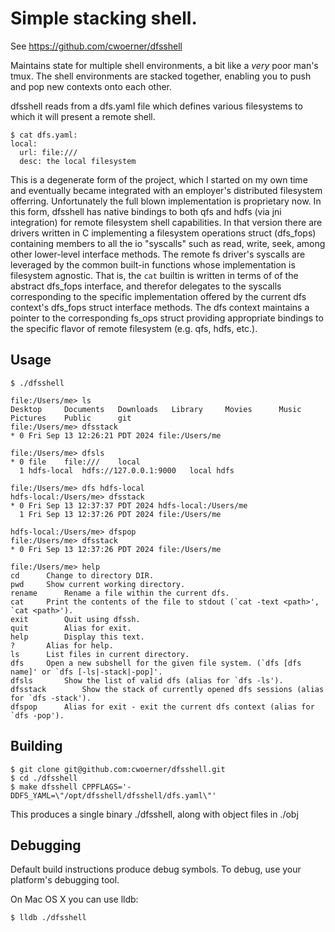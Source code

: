 # Simple stacking shell.

See https://github.com/cwoerner/dfsshell

Maintains state for multiple shell environments, a bit like a *very* poor
man's tmux.  The shell environments are stacked together, enabling you to
push and pop new contexts onto each other.

dfsshell reads from a dfs.yaml file which defines various filesystems to
which it will present a remote shell.

    $ cat dfs.yaml:
    local:
      url: file:///
      desc: the local filesystem

This is a degenerate form of the project, which I started on my own time
and eventually became integrated with an employer's distributed filesystem
offerring.  Unfortunately the full blown implementation is proprietary now.
In this form, dfsshell has native bindings to both qfs and hdfs (via jni
integration) for remote filesystem shell capabilities.  In that version
there are drivers written in C implementing a filesystem operations struct
(dfs_fops) containing members to all the io "syscalls" such as read, write,
seek, among other lower-level interface methods.  The remote fs driver's
syscalls are leveraged by the common built-in functions whose implementation
is filesystem agnostic.  That is, the `cat` builtin is written in terms of
of the abstract dfs_fops interface, and therefor delegates to the syscalls
corresponding to the specific implementation offered by the current dfs
context's dfs_fops struct interface methods.  The dfs context maintains a
pointer to the corresponding fs_ops struct providing appropriate bindings
to the specific flavor of remote filesystem (e.g. qfs, hdfs, etc.).

## Usage

    $ ./dfsshell 

    file:/Users/me> ls
    Desktop		Documents	Downloads	Library		Movies		Music		Pictures	Public		git
    file:/Users/me> dfsstack
    * 0 Fri Sep 13 12:26:21 PDT 2024 file:/Users/me

    file:/Users/me> dfsls
    * 0 file	file:///	local
      1 hdfs-local	hdfs://127.0.0.1:9000	local hdfs

    file:/Users/me> dfs hdfs-local
    hdfs-local:/Users/me> dfsstack
    * 0 Fri Sep 13 12:37:37 PDT 2024 hdfs-local:/Users/me
      1 Fri Sep 13 12:37:26 PDT 2024 file:/Users/me

    hdfs-local:/Users/me> dfspop 
    file:/Users/me> dfsstack
    * 0 Fri Sep 13 12:37:26 PDT 2024 file:/Users/me
    
    file:/Users/me> help
    cd		Change to directory DIR.
    pwd		Show current working directory.
    rename		Rename a file within the current dfs.
    cat		Print the contents of the file to stdout (`cat -text <path>', `cat <path>').
    exit		Quit using dfssh.
    quit		Alias for exit.
    help		Display this text.
    ?		Alias for help.
    ls		List files in current directory.
    dfs		Open a new subshell for the given file system. (`dfs [dfs name]' or `dfs [-ls|-stack|-pop]'.
    dfsls		Show the list of valid dfs (alias for `dfs -ls').
    dfsstack		Show the stack of currently opened dfs sessions (alias for `dfs -stack').
    dfspop		Alias for exit - exit the current dfs context (alias for `dfs -pop').


## Building

    $ git clone git@github.com:cwoerner/dfsshell.git
    $ cd ./dfsshell
    $ make dfsshell CPPFLAGS='-DDFS_YAML=\"/opt/dfsshell/dfsshell/dfs.yaml\"'
    
This produces a single binary ./dfsshell, along with object files in ./obj


## Debugging

Default build instructions produce debug symbols. To debug, use your platform's
debugging tool.

On Mac OS X you can use lldb:
    
    $ lldb ./dfsshell
